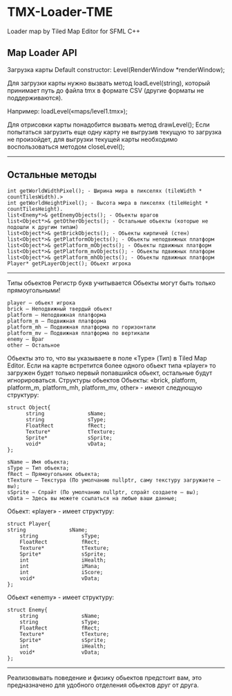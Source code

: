# TMX-Loader-TME
Loader map by Tiled Map Editor for SFML C++

## Map Loader API
Загрузка карты
Default constructor:  Level(RenderWindow *renderWindow);

Для загрузки карты нужно вызвать метод loadLevel(string), который принимает путь до файла tmx в формате CSV (другие форматы не поддерживаются).

Например: loadLevel(«maps/level1.tmx»);

Для отрисовки карты понадобится вызвать метод drawLevel();
Если попытаться загрузить еще одну карту не выгрузив текущую то загрузка не произойдет, для выгрузки текущей карты необходимо воспользоваться методом closeLevel();
***


## Остальные методы

	int getWorldWidthPixel(); - Ширина мира в пикселях (tileWidth * countTilesWidth).>
	int getWorldHeightPixel(); - Высота мира в пикселях (tileHeight * countTilesHeight).
	list<Enemy*>& getEnemyObjects(); - Обьекты врагов
	list<Object*>& getOtherObjects(); - Остальные обьекты (которые не подошли к другим типам)
	list<Object*>& getBrickObjects(); - Обьекты кирпичей (стен)
	list<Object*>& getPlatformObjects(); - Обьекты неподвижных платформ
	list<Object*>& getPlatform_mObjects(); - Обьекты пдвижных платформ
	list<Object*>& getPlatform_mvObjects(); - Обьекты пдвижных платформ
	list<Object*>& getPlatform_mhObjects(); - Обьекты пдвижных платформ
	Player* getPLayerObject(); Обьект игрока
***

Типы обьектов
Регистр букв учитывается
Обьекты могут быть только прямоугольными!

	player — обьект игрока
	brick — Неподвижный твердый обьект
	platform — Неподвижная платформа
	platform_m — Подвижная платформа
	platform_mh — Подвижная платформа по горизонтали
	platform_mv — Подвижная платформа по вертикали
	enemy — Враг
	other — Остальное

Обьекты это то, что вы указываете в поле «Type» (Тип) в Tiled Map Editor.
Если на карте встретится более одного обьект типа «player» то загружен будет только первый попавшийся обьект, остальные будут игнорироваться.
Структуры обьектов
Обьекты: «brick, platform, platform_m, platform_mh, platform_mv, other» - имеют следующую структуру:

	struct Object{
	      string              sName;
 	      string              sType;
 	      FloatRect           fRect;
 	      Texture*            tTexture;
  	      Sprite*             sSprite;
  	      void*               vData;
	};

	sName — Имя обьекта;
	sType — Тип обьектa;
	fRect — Прямоугольник обьекта;
	tTexture — Текстура (По умолчанию nullptr, саму текстуру загружаете — вы);
	sSprite — Спрайт (По умолчанию nullptr, спрайт создаете — вы);
	vData — Здесь вы можете ссылаться на любые ваши данные;

Обьект: «player» - имеет структуру:

    struct Player{
	string              sName;
        string              sType;
        FloatRect           fRect;
        Texture*            tTexture;
        Sprite*             sSprite;
        int                 iHealth;
        int                 iMana;
        int                 iScore;
        void*               vData;
    };

Обьект «enemy» - имеет структуру:

    struct Enemy{
        string              sName;
        string              sType;
        FloatRect           fRect;
        Texture*            tTexture;
        Sprite*             sSprite;
        int                 iHealth;
        void*               vData;
    };
***
Реализовывать поведение и физику обьектов предстоит вам, это предназначено для удобного отделения обьектов друг от друга.
